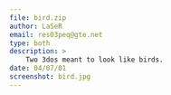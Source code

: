 ```yaml
---
file: bird.zip
author: LaSeR
email: res03peq@gte.net
type: both
description: >
    Two 3dos meant to look like birds.
date: 04/07/01
screenshot: bird.jpg
---
```

